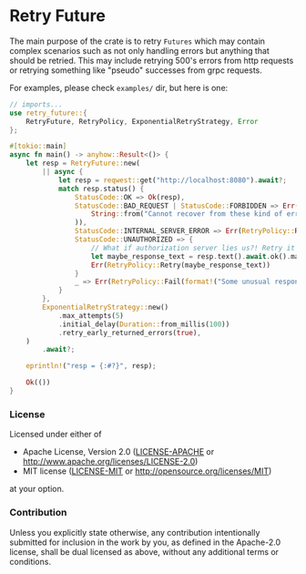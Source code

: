 # Retry Future

The main purpose of the crate is to retry `Futures` which may contain complex scenarios such as
not only handling errors but anything that should be retried. This may include
retrying 500's errors from http requests or retrying something like "pseudo" successes from
grpc requests.

For examples, please check `examples/` dir, but here is one:

```rust
// imports...
use retry_future::{
    RetryFuture, RetryPolicy, ExponentialRetryStrategy, Error
};

#[tokio::main]
async fn main() -> anyhow::Result<()> {
    let resp = RetryFuture::new(
        || async {
            let resp = reqwest::get("http://localhost:8080").await?;
            match resp.status() {
                StatusCode::OK => Ok(resp),
                StatusCode::BAD_REQUEST | StatusCode::FORBIDDEN => Err(RetryPolicy::Fail(
                    String::from("Cannot recover from these kind of errors ._."),
                )),
                StatusCode::INTERNAL_SERVER_ERROR => Err(RetryPolicy::Retry(None)),
                StatusCode::UNAUTHORIZED => {
                    // What if authorization server lies us?! Retry it to be convinced
                    let maybe_response_text = resp.text().await.ok().map(Error::msg);  // debug info
                    Err(RetryPolicy::Retry(maybe_response_text))
                }
                _ => Err(RetryPolicy::Fail(format!("Some unusual response here: {resp:?}"))),
            }
        },
        ExponentialRetryStrategy::new()
            .max_attempts(5)
            .initial_delay(Duration::from_millis(100))
            .retry_early_returned_errors(true),
    )
        .await?;

    eprintln!("resp = {:#?}", resp);

    Ok(())
}

```

### License

Licensed under either of

* Apache License, Version 2.0
  ([LICENSE-APACHE](LICENSE-APACHE) or http://www.apache.org/licenses/LICENSE-2.0)
* MIT license
  ([LICENSE-MIT](LICENSE-MIT) or http://opensource.org/licenses/MIT)

at your option.

### Contribution

Unless you explicitly state otherwise, any contribution intentionally submitted
for inclusion in the work by you, as defined in the Apache-2.0 license, shall be
dual licensed as above, without any additional terms or conditions.